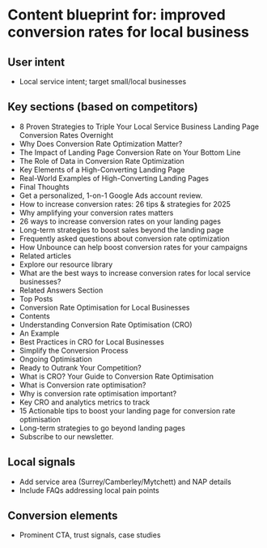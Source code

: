 # Content blueprint for: improved conversion rates for local business

## User intent
- Local service intent; target small/local businesses

## Key sections (based on competitors)
- 8 Proven Strategies to Triple Your Local Service Business Landing Page Conversion Rates Overnight
- Why Does Conversion Rate Optimization Matter?
- The Impact of Landing Page Conversion Rate on Your Bottom Line
- The Role of Data in Conversion Rate Optimization
- Key Elements of a High-Converting Landing Page
- Real-World Examples of High-Converting Landing Pages
- Final Thoughts
- Get a personalized, 1-on-1 Google Ads account review.
- How to increase conversion rates: 26 tips & strategies for 2025
- Why amplifying your conversion rates matters
- 26 ways to increase conversion rates on your landing pages
- Long-term strategies to boost sales beyond the landing page
- Frequently asked questions about conversion rate optimization
- How Unbounce can help boost conversion rates for your campaigns
- Related articles
- Explore our resource library
- What are the best ways to increase conversion rates for local service businesses?
- Related Answers Section
- Top Posts
- Conversion Rate Optimisation for Local Businesses
- Contents
- Understanding Conversion Rate Optimisation (CRO)
- An Example
- Best Practices in CRO for Local Businesses
- Simplify the Conversion Process
- Ongoing Optimisation
- Ready to Outrank Your Competition?
- What is CRO? Your Guide to Conversion Rate Optimisation
- What is Conversion rate optimisation?
- Why is conversion rate optimisation important?
- Key CRO and analytics metrics to track
- 15 Actionable tips to boost your landing page for conversion rate optimisation
- Long-term strategies to go beyond landing pages
- Subscribe to our newsletter.

## Local signals
- Add service area (Surrey/Camberley/Mytchett) and NAP details
- Include FAQs addressing local pain points

## Conversion elements
- Prominent CTA, trust signals, case studies